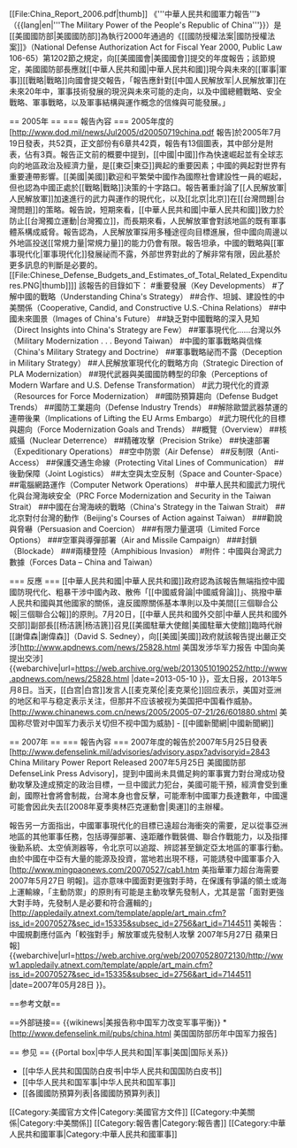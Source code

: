 [[File:China_Report_2006.pdf|thumb]]
《'''中華人民共和國軍力報告'''》（{{lang|en|'''The Military Power of the People's Republic of China'''}}）是[[美國國防部|美國國防部]]為執行2000年通過的《[[國防授權法案|國防授權法案]]》（National Defense Authorization Act for Fiscal Year 2000, Public Law 106-65）第1202節之規定，向[[美國國會|美國國會]]提交的年度報告；該節規定，美國國防部長應就[[中華人民共和國|中華人民共和國]]現今與未來的[[軍事|軍事]][[戰略|戰略]]向國會提交報告，「報告應針對[[中国人民解放军|人民解放軍]]在未來20年中，軍事技術發展的現況與未來可能的走向，以及中國總體戰略、安全戰略、軍事戰略，以及軍事結構與運作概念的信條與可能發展。」

== 2005年 ==
=== 報告內容 ===
2005年度的[http://www.dod.mil/news/Jul2005/d20050719china.pdf 報告]於2005年7月19日發表，共52頁，正文部份有6章共42頁，報告有13個圖表，其中部分是附表，佔有3頁。報告正文前的概要中提到，[[中國|中國]]作為快速崛起並有全球志向的地區政治及經濟力量，是[[東亞|東亞]]興起的重要因素；中國的興起對世界有重要連帶影響。[[美國|美國]]歡迎和平繁榮中國作為國際社會建設性一員的崛起，但也認為中國正處於[[戰略|戰略]]決策的十字路口。報告著重討論了[[人民解放軍|人民解放軍]]加速進行的武力與運作的現代化，以及[[北京|北京]]在[[台灣問題|台灣問題]]的策略。報告說，短期來看，[[中華人民共和國|中華人民共和國]]致力於防止[[台灣獨立運動|台灣獨立]]，而長期來看，人民解放軍會對該地區的既有軍事體系構成威脅。報告認為，人民解放軍採用多種途徑向目標進展，但中國向周邊以外地區投送[[常規力量|常規力量]]的能力仍會有限。報告坦承，中國的戰略與[[軍事現代化|軍事現代化]]發展祕而不露，外部世界對此的了解非常有限，因此基於更多訊息的判斷是必要的。
[[File:Chinese_Defense_Budgets_and_Estimates_of_Total_Related_Expenditures.PNG|thumb]]]]
該報告的目錄如下：
#重要發展（Key Developments）
#了解中國的戰略（Understanding China's Strategy）
##合作、坦誠、建設性的中美關係（Cooperative, Candid, and Constructive U.S.-China Relations）
##中國未來圖景（Images of China's Future）
##缺乏對中國戰略的深入見知（Direct Insights into China's Strategy are Few）
##軍事現代化……台灣以外（Military Modernization . . . Beyond Taiwan）
#中國的軍事戰略與信條（China's Military Strategy and Doctrine）
##軍事戰略祕而不露（Deception in Military Strategy）
##人民解放軍現代化的戰略方向（Strategic Direction of PLA Modernization）
##現代武器與美國國防轉型的印象（Perceptions of Modern Warfare and U.S. Defense Transformation）
#武力現代化的資源（Resources for Force Modernization）
##國防預算趨向（Defense Budget Trends）
##國防工業趨向（Defense Industry Trends）
##解除歐盟武器禁運的連帶後果（Implications of Lifting the EU Arms Embargo）
#武力現代化的目標與趨向（Force Modernization Goals and Trends）
##概覽（Overview）
##核威攝（Nuclear Deterrence）
##精確攻擊（Precision Strike）
##快速部署（Expeditionary Operations）
##空中防禦（Air Defense）
##反制限（Anti-Access）
##保護交通生命線（Protecting Vital Lines of Communication）
##後勤保障（Joint Logistics）
##太空與太空反制（Space and Counter-Space）
##電腦網路運作（Computer Network Operations）
#中華人民共和國武力現代化與台灣海峽安全（PRC Force Modernization and Security in the Taiwan Strait）
##中國在台灣海峽的戰略（China's Strategy in the Taiwan Strait）
##北京對付台灣的動作（Beijing's Courses of Action against Taiwan）
###勸說與脅嚇（Persuasion and Coercion）
###有限力量選項（Limited Force Options）
###空軍與導彈部署（Air and Missile Campaign）
###封鎖（Blockade）
###兩棲登陸（Amphibious Invasion）
#附件：中國與台灣武力數據（Forces Data – China and Taiwan）

=== 反應 ===
[[中華人民共和國|中華人民共和國]]政府認為該報告無端指控中國國防現代化、粗暴干涉中國內政、散佈「[[中國威脅論|中國威脅論]]」、挑撥中華人民共和國與其他國家的關係，違反國際關係基本準則以及中美間[[三個聯合公報|三個聯合公報]]的原則。7月20日，[[中華人民共和國外交部|中華人民共和國外交部]]副部長[[杨洁篪|杨洁篪]]召見[[美國駐華大使館|美國駐華大使館]]臨時代辦[[謝偉森|謝偉森]]（David S. Sedney），向[[美國|美國]]政府就該報告提出嚴正交涉<ref>[http://www.apdnews.com/news/25828.html 美国发涉华军力报告 中国向美提出交涉] {{webarchive|url=https://web.archive.org/web/20130510190252/http://www.apdnews.com/news/25828.html |date=2013-05-10 }}，亚太日报，2013年5月8日</ref>。当天，[[白宫|白宫]]发言人[[麦克莱伦|麦克莱伦]]回应表示，美国对亚洲的地区和平与稳定表示关注，但那并不应该被视为美国把中国看作威胁。<ref>[http://www.chinanews.com.cn/news/2005/2005-07-21/26/601880.shtml 美国称尽管对中国军力表示关切但不视中国为威胁] - [[中國新聞網|中國新聞網]]</ref>

== 2007年 ==
=== 報告內容 ===
2007年度的報告於2007年5月25日發表<ref>[http://www.defenselink.mil/advisories/advisory.aspx?advisoryid=2843 China Military Power Report Released 2007年5月25日 美國國防部 DefenseLink Press Advisory]</ref>，提到中國尚未具備足夠的軍事實力對台灣成功發動攻擊及達成預定的政治目標，一旦中國武力犯台，美國可能干預，經濟會受到重創，國際社會將會制裁，台灣本身也會反擊，可能牽制中國軍力長達數年，中國還可能會因此失去[[2008年夏季奧林匹克運動會|奧運]]的主辦權。

報告另一方面指出，中國軍事現代化的目標已遠超台海衝突的需要，足以從事亞洲地區的其他軍事任務，包括導彈部署、遠距離作戰裝備、聯合作戰能力，以及指揮後勤系統、太空偵測器等，令北京可以追蹤、辨認甚至鎖定亞太地區的軍事行動。由於中國在中亞有大量的能源及投資，當地若出現不穩，可能誘發中國軍事介入<ref>[http://www.mingpaonews.com/20070527/cab1.htm 美指華軍力超台海需要 2007年5月27日 明報]</ref>。這亦意味中國面對更強對手時，在保護有爭議的領土或海上運輸線，「主動防禦」的原則有可能是主動攻擊先發制人，尤其是當「面對更強大對手時，先發制人是必要和符合邏輯的」<ref>[http://appledaily.atnext.com/template/apple/art_main.cfm?iss_id=20070527&sec_id=15335&subsec_id=2756&art_id=7144511 美報告：中國規劃應付區內「較強對手」解放軍或先發制人攻擊 2007年5月27日 蘋果日報] {{webarchive|url=https://web.archive.org/web/20070528072130/http://www1.appledaily.atnext.com/template/apple/art_main.cfm?iss_id=20070527&sec_id=15335&subsec_id=2756&art_id=7144511 |date=2007年05月28日 }}</ref>。

==参考文献==
<div class="references-small">
<references />
</div>

==外部链接==
{{wikinews|美报告称中国军力改变军事平衡}}
*[http://www.defenselink.mil/pubs/china.html 美国国防部历年中国军力报告]

== 参见 ==
{{Portal box|中华人民共和国|军事|美国|国际关系}}
* [[中华人民共和国国防白皮书|中华人民共和国国防白皮书]]
* [[中华人民共和国军事|中华人民共和国军事]]
* [[各國國防預算列表|各國國防預算列表]]

[[Category:美國官方文件|Category:美國官方文件]]
[[Category:中美關係|Category:中美關係]]
[[Category:報告書|Category:報告書]]
[[Category:中華人民共和國軍事|Category:中華人民共和國軍事]]